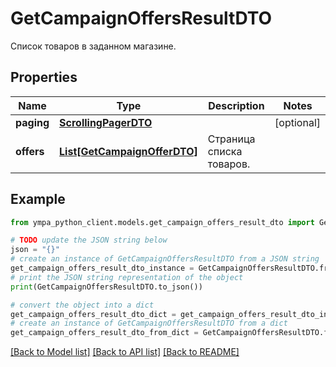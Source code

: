 # GetCampaignOffersResultDTO

Список товаров в заданном магазине.

## Properties

Name | Type | Description | Notes
------------ | ------------- | ------------- | -------------
**paging** | [**ScrollingPagerDTO**](ScrollingPagerDTO.md) |  | [optional] 
**offers** | [**List[GetCampaignOfferDTO]**](GetCampaignOfferDTO.md) | Страница списка товаров. | 

## Example

```python
from ympa_python_client.models.get_campaign_offers_result_dto import GetCampaignOffersResultDTO

# TODO update the JSON string below
json = "{}"
# create an instance of GetCampaignOffersResultDTO from a JSON string
get_campaign_offers_result_dto_instance = GetCampaignOffersResultDTO.from_json(json)
# print the JSON string representation of the object
print(GetCampaignOffersResultDTO.to_json())

# convert the object into a dict
get_campaign_offers_result_dto_dict = get_campaign_offers_result_dto_instance.to_dict()
# create an instance of GetCampaignOffersResultDTO from a dict
get_campaign_offers_result_dto_from_dict = GetCampaignOffersResultDTO.from_dict(get_campaign_offers_result_dto_dict)
```
[[Back to Model list]](../README.md#documentation-for-models) [[Back to API list]](../README.md#documentation-for-api-endpoints) [[Back to README]](../README.md)


